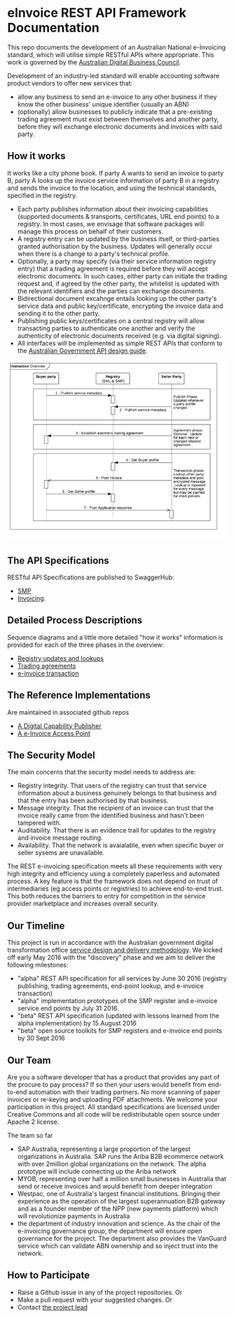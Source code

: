# eInvoice REST API Framework Documentation
This repo documents the development of an Australian National e-Invoicing standard, which will utilise simple RESTful APIs where appropriate.  This work is governed by the [Australian Digital Business Council](http://digitalbusinesscouncil.com.au/).

Development of an industry-led standard will enable accounting software product vendors to offer new services that: 
* allow any business to send an e-invoice to any other business if they know the other business' unique identifier (usually an ABN)
* (optionally) allow businesses to publicly indicate that a pre-existing trading agreement must exist between themselves and another party, before they will exchange electronic documents and invoices with said party.  

## How it works
It works like a city phone book.  If party A wants to send an invoice to party B, party A looks up the invoice service information of party B in a registry and sends the invoice to the location, and using the technical standards, specified in the registry.  
* Each party publishes information about their invoicing capabilities (supported documents & transports, certificates, URL end points) to a registry.  In most cases, we envisage that software packages will manage this process on behalf of their customers.  
* A registry entry can be updated by the business itself, or third-parties granted authorisation by the business. Updates will generally occur when there is a change to a party's technical profile.
* Optionally, a party may specify (via their service information registry entry) that a trading agreement is required before they will accept electronic documents.  In such cases, either party can initiate the trading request and, if agreed by the other party, the whitelist is updated with the relevant identifiers and the parties can exchange documents.
* Bidirectional document excahnge entails looking up the other party's service data and public key/certificate, encrypting the invoice data and sending it to the other party.
* Publishing public keys/certificates on a central registry will allow transacting parties to authenticate one another and verify the authenticity of electronic documents received (e.g. via digital signing).
* All interfaces will be implemented as simple REST APIs that conform to the [Australian Government API design guide](https://www.dto.gov.au/standard/design-guides/api/).

![Overview](eInvoiceOverview.png)

## The API Specifications

RESTful API Specifications are published to SwaggerHub:
* [SMP](https://swaggerhub.com/api/ausdigital/smp/0.1)
* [Invoicing](https://swaggerhub.com/api/ausdigital/invoice/0.1).

## Detailed Process Descriptions

Sequence diagrams and a little more detailed "how it works" information is provided for each of the three phases in the overview:
* [Registry updates and lookups](publishing.md)
* [Trading agreements](agreements.md)
* [e-invoice transaction](transactions.md)

## The Reference Implementations

Are maintained in associated github repos
* [A Digital Capability Publisher](https://github.com/ausdigital/einvoice-ref-smp)
* [A e-Invoice Access Point](https://github.com/ausdigital/einvoice-ref-api)

## The Security Model

The main concerns that the security model needs to address are:
* Registry integrity.  That users of the registry can trust that service information about a business genuinely belongs to that business and that the entry has been authorised by that business.
* Message integrity.  That the recipient of an invoice can trust that the invoice really came from the identified business and hasn't been tampered with.
* Auditability.  That there is an evidence trail for updates to the registry and invoice message routing.
* Availability.  That the network is avaialable, even when specific buyer or seller sysems are unavailable.

The REST e-invoicing specification meets all these requirements with very high integrity and efficiency using a completely paperless and automated process.  A key feature is that the framework does not depend on trust of intermediaries (eg access points or registries) to achieve end-to-end trust.  This both reduces the barriers to entry for competition in the service provider marketplace and increases overall security.

## Our Timeline

This project is run in accordance with the Australian government digital transformation office [service design and delivery methodology](https://www.dto.gov.au/standard/service-design-and-delivery-process/).  We kicked off early May 2016 with the "discovery" phase and we aim to deliver the following milestones:
- "alpha" REST API specification for all services by June 30 2016 (registry publishing, trading agreements, end-point lookup, and e-invoice transaction)
- "alpha" implementation prototypes of the SMP register and e-invoice service end points by July 31 2016.
- "beta" REST API specification (updated with lessons learned from the alpha implementation) by 15 August 2016
- "beta" open source toolkits for SMP registers and e-invoice end points by 30  Sept 2016

## Our Team

Are you a software developer that has a product that provides any part of the procure to pay process? If so then your users would benefit from end-to-end automation with their trading partners.  No more scanning of paper invoices or re-keying and uploading PDF attachments.  We welcome your participation in this project.  All standard specifications are licensed under Creative Commons and all code will be redistributable open source under Apache 2 license.  

The team so far
* SAP Australia, representing a large proportion of the largest organizations in Australia.  SAP runs the Ariba B2B ecommerce network with over 2million global organizations on the network.  The alpha prototype will include connecting up the Ariba network
* MYOB, representing over half a million small businesses in Australia that send or receive invoices and would benefit from deeper integration
* Westpac, one of Australia's largest financial institutions.  Bringing their experience as the operation of the largest superannuation B2B gateway and as a founder member of the NPP (new payments platform) which will revolutionize payments in Australia
* the department of industry innovation and science. As the chair of the e-invoicing governance group, the department will ensure open governance for the project. The department also provides the VanGuard service which can validate ABN ownership and so inject trust into the network.

## How to Participate
* Raise a Github issue in any of the project repositories.  Or
* Make a pull request with your suggested changes.  Or
* Contact [the project lead](https://github.com/onthebreeze)

